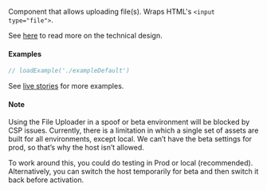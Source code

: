 Component that allows uploading file(s). Wraps HTML's `<input type="file">`.

See [here](https://confluence.inside-zen.com/pages/viewpage.action?spaceKey=ENG&title=File+uploader) to read more on the technical design.

#### Examples

```jsx
// loadExample('./exampleDefault')
```

See [live stories](http://ui.zenefits.com/app/stories/?selectedKind=forms|FileUploader) for more examples.

#### Note

Using the File Uploader in a spoof or beta environment will be blocked by CSP issues. Currently, there is a limitation in which a single set of assets are built for all environments, except local. We can’t have the beta settings for prod, so that’s why the host isn’t allowed.

To work around this, you could do testing in Prod or local (recommended). Alternatively, you can switch the host temporarily for beta and then switch it back before activation.

